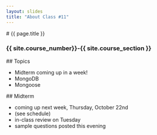 ```yaml
---
layout: slides
title: "About Class #11"
---
```


<section markdown="block" class="intro-slide">
# {{ page.title }}

### {{ site.course_number}}-{{ site.course_section }}

<p><small></small></p>
</section>

<section markdown="block">
## Topics

* Midterm coming up in a week!
* MongoDB
* Mongoose
</section>

<section markdown="block">
## Midterm

* coming up next week, Thursday, October 22nd
* (see schedule)
* in-class review on Tuesday
* sample questions posted this evening
</section>

